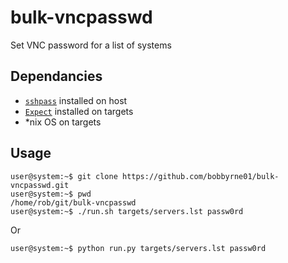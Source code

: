 bulk-vncpasswd
==============

Set VNC password for a list of systems

## Dependancies
- [`sshpass`](http://sourceforge.net/projects/sshpass/) installed on host
- [`Expect`](http://expect.sourceforge.net/) installed on targets
- *nix OS on targets

## Usage

    user@system:~$ git clone https://github.com/bobbyrne01/bulk-vncpasswd.git
    user@system:~$ pwd
    /home/rob/git/bulk-vncpasswd
    user@system:~$ ./run.sh targets/servers.lst passw0rd
    
Or

    user@system:~$ python run.py targets/servers.lst passw0rd

